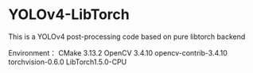 # YOLOv4-LibTorch
This is a YOLOv4 post-processing code based on pure libtorch backend

Environment：
CMake 3.13.2
OpenCV 3.4.10 opencv-contrib-3.4.10
torchvision-0.6.0
LibTorch1.5.0-CPU


